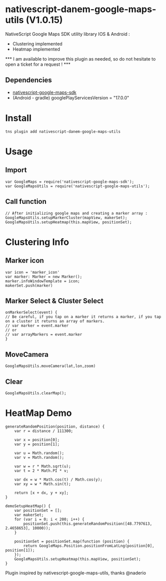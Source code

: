 nativescript-danem-google-maps-utils (V1.0.15)
==================================

NativeScript Google Maps SDK utility library IOS & Android :

* Clustering implemented
* Heatmap implemented 

*** I am available to improve this plugin as needed, so do not hesitate to open a ticket for a request ! ***

## Dependencies

* [nativescript-google-maps-sdk](https://github.com/dapriett/nativescript-google-maps-sdk)
* (Android - gradle) googlePlayServicesVersion = "17.0.0"

# Install

```
tns plugin add nativescript-danem-google-maps-utils
```



# Usage

## Import

```
var GoogleMaps = require('nativescript-google-maps-sdk');
var GoogleMapsUtils = require('nativescript-google-maps-utils');
```

## Call function

```
// After initializing google maps and creating a marker array :
GoogleMapsUtils.setupMarkerCluster(mapView, makerSet);
GoogleMapsUtils.setupHeatmap(this.mapView, positionSet);
```

# Clustering Info

## Marker icon

```
var icon = 'marker_icon'
var marker: Marker = new Marker();
marker.infoWindowTemplate = icon;
makerSet.push(marker)
```

## Marker Select & Cluster Select
```
onMarkerSelect(event) {
// Be careful, if you tap on a marker it returns a marker, if you tap on a cluster it returns an array of markers.
// var marker = event.marker
// or
// var arrayMarkers = event.marker
}
```
## MoveCamera

```
GoogleMapsUtils.moveCamera(lat,lon,zoom)
```

## Clear 

```
GoogleMapsUtils.clearMap();
```

# HeatMap Demo

```
generateRandomPosition(position, distance) {
    var r = distance / 111300;

    var x = position[0];
    var y = position[1];

    var u = Math.random();
    var v = Math.random();

    var w = r * Math.sqrt(u);
    var t = 2 * Math.PI * v;

    var dx = w * Math.cos(t) / Math.cos(y);
    var xy = w * Math.sin(t);

    return [x + dx, y + xy];
}

demoSetupHeatMap() {
    var positionSet = [];
    var makerSet;
    for (var i = 0; i < 200; i++) {
        positionSet.push(this.generateRandomPosition([48.7797613, 2.4658653], 10000));
    }

    positionSet = positionSet.map(function (position) {
        return GoogleMaps.Position.positionFromLatLng(position[0], position[1]);
    });
    GoogleMapsUtils.setupHeatmap(this.mapView, positionSet);
}
   ```

Plugin inspired by nativescript-google-maps-utils, thanks @naderio
